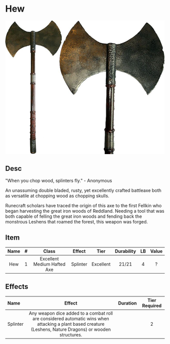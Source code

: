 # Hew

![Copyright](Hew.png)

## Desc

"When you chop wood, splinters fly."  - Anonymous

An unassuming double bladed, rusty, yet excellently crafted battleaxe both as versatile at chopping wood as chopping skulls.

Runecraft scholars have traced the origin of this axe to the first Fellkin who began harvesting the great iron woods of Reddland. Needing a tool that was both capable of felling the great iron woods and fending back the monstrous Leshens that roamed the forest, this weapon was forged.

## Item

| Name | # |            Class            |  Effect  |   Tier   | Durability | LB | Value |
| :--: | :-: | :-------------------------: | :------: | :-------: | :--------: | :-: | :---: |
| Hew | 1 | Excellent Medium Hafted Axe | Splinter | Excellent |   21/21   | 4 |   ?   |

## Effects

| Name     |                                                                           Effect                                                                           | Duration | Tier Required |
| :------- | :--------------------------------------------------------------------------------------------------------------------------------------------------------: | :------: | :-----------: |
| Splinter | Any weapon dice added to a combat roll are considered automatic wins when attacking a plant based creature (Leshens, Nature Dragons) or wooden structures. |          |       2       |
